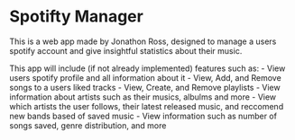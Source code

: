 
# Spotifty Manager 

This is a web app made by Jonathon Ross, designed to manage a users spotify account and give insightful statistics about their music.

This app will include (if not already implemented) features such as:
    - View users spotify profile and all information about it
    - View, Add, and Remove songs to a users liked tracks
    - View, Create, and Remove playlists 
    - View information about artists such as their musics, albulms and more
    - View which artists the user follows, their latest released music, and reccomend new bands based of saved music
    - View information such as number of songs saved, genre distribution, and more

